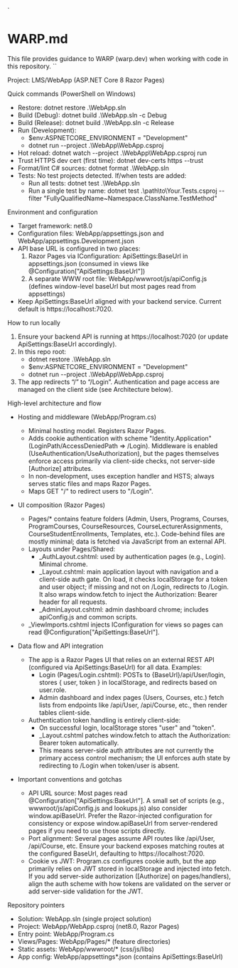 `
# WARP.md

This file provides guidance to WARP (warp.dev) when working with code in this repository.
``

Project: LMS/WebApp (ASP.NET Core 8 Razor Pages)

Quick commands (PowerShell on Windows)
- Restore: dotnet restore .\WebApp.sln
- Build (Debug): dotnet build .\WebApp.sln -c Debug
- Build (Release): dotnet build .\WebApp.sln -c Release
- Run (Development):
  - $env:ASPNETCORE_ENVIRONMENT = "Development"
  - dotnet run --project .\WebApp\WebApp.csproj
- Hot reload: dotnet watch --project .\WebApp\WebApp.csproj run
- Trust HTTPS dev cert (first time): dotnet dev-certs https --trust
- Format/lint C# sources: dotnet format .\WebApp.sln
- Tests: No test projects detected. If/when tests are added:
  - Run all tests: dotnet test .\WebApp.sln
  - Run a single test by name: dotnet test .\path\to\Your.Tests.csproj --filter "FullyQualifiedName~Namespace.ClassName.TestMethod"

Environment and configuration
- Target framework: net8.0
- Configuration files: WebApp/appsettings.json and WebApp/appsettings.Development.json
- API base URL is configured in two places:
  1) Razor Pages via IConfiguration: ApiSettings:BaseUrl in appsettings.json (consumed in views like @Configuration["ApiSettings:BaseUrl"])
  2) A separate WWW root file: WebApp/wwwroot/js/apiConfig.js (defines window-level baseUrl but most pages read from appsettings)
- Keep ApiSettings:BaseUrl aligned with your backend service. Current default is https://localhost:7020.

How to run locally
1) Ensure your backend API is running at https://localhost:7020 (or update ApiSettings:BaseUrl accordingly).
2) In this repo root:
   - dotnet restore .\WebApp.sln
   - $env:ASPNETCORE_ENVIRONMENT = "Development"
   - dotnet run --project .\WebApp\WebApp.csproj
3) The app redirects “/” to “/Login”. Authentication and page access are managed on the client side (see Architecture below).

High-level architecture and flow
- Hosting and middleware (WebApp/Program.cs)
  - Minimal hosting model. Registers Razor Pages.
  - Adds cookie authentication with scheme "Identity.Application" (LoginPath/AccessDeniedPath => /Login). Middleware is enabled (UseAuthentication/UseAuthorization), but the pages themselves enforce access primarily via client-side checks, not server-side [Authorize] attributes.
  - In non-development, uses exception handler and HSTS; always serves static files and maps Razor Pages.
  - Maps GET "/" to redirect users to "/Login".

- UI composition (Razor Pages)
  - Pages/* contains feature folders (Admin, Users, Programs, Courses, ProgramCourses, CourseResources, CourseLecturerAssignments, CourseStudentEnrollments, Templates, etc.). Code-behind files are mostly minimal; data is fetched via JavaScript from an external API.
  - Layouts under Pages/Shared:
    - _AuthLayout.cshtml: used by authentication pages (e.g., Login). Minimal chrome.
    - _Layout.cshtml: main application layout with navigation and a client-side auth gate. On load, it checks localStorage for a token and user object; if missing and not on /Login, redirects to /Login. It also wraps window.fetch to inject the Authorization: Bearer <token> header for all requests.
    - _AdminLayout.cshtml: admin dashboard chrome; includes apiConfig.js and common scripts.
  - _ViewImports.cshtml injects IConfiguration for views so pages can read @Configuration["ApiSettings:BaseUrl"].

- Data flow and API integration
  - The app is a Razor Pages UI that relies on an external REST API (configured via ApiSettings:BaseUrl) for all data. Examples:
    - Login (Pages/Login.cshtml): POSTs to {BaseUrl}/api/User/login, stores { user, token } in localStorage, and redirects based on user.role.
    - Admin dashboard and index pages (Users, Courses, etc.) fetch lists from endpoints like /api/User, /api/Course, etc., then render tables client-side.
  - Authentication token handling is entirely client-side:
    - On successful login, localStorage stores "user" and "token".
    - _Layout.cshtml patches window.fetch to attach the Authorization: Bearer token automatically.
    - This means server-side auth attributes are not currently the primary access control mechanism; the UI enforces auth state by redirecting to /Login when token/user is absent.

- Important conventions and gotchas
  - API URL source: Most pages read @Configuration["ApiSettings:BaseUrl"]. A small set of scripts (e.g., wwwroot/js/apiConfig.js and lookups.js) also consider window.apiBaseUrl. Prefer the Razor-injected configuration for consistency or expose window.apiBaseUrl from server-rendered pages if you need to use those scripts directly.
  - Port alignment: Several pages assume API routes like /api/User, /api/Course, etc. Ensure your backend exposes matching routes at the configured BaseUrl, defaulting to https://localhost:7020.
  - Cookie vs JWT: Program.cs configures cookie auth, but the app primarily relies on JWT stored in localStorage and injected into fetch. If you add server-side authorization ([Authorize] on pages/handlers), align the auth scheme with how tokens are validated on the server or add server-side validation for the JWT.

Repository pointers
- Solution: WebApp.sln (single project solution)
- Project: WebApp/WebApp.csproj (net8.0, Razor Pages)
- Entry point: WebApp/Program.cs
- Views/Pages: WebApp/Pages/* (feature directories)
- Static assets: WebApp/wwwroot/* (css/js/libs)
- App config: WebApp/appsettings*.json (contains ApiSettings:BaseUrl)

